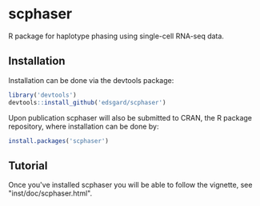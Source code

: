 # scphaser
R package for haplotype phasing using single-cell RNA-seq data.

## Installation

Installation can be done via the devtools package:
```R
library('devtools')
devtools::install_github('edsgard/scphaser')
```

Upon publication scphaser will also be submitted to CRAN, the R
package repository, where installation can be done by:
```R
install.packages('scphaser')
```

## Tutorial
Once you've installed scphaser you will be able to follow the vignette, see "inst/doc/scphaser.html".
